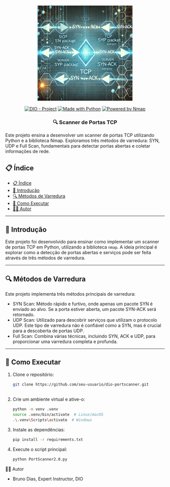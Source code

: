 <p align="center">
    <img width="300px" src=".github/assets/logo_2.png">
</p>

<p align="center">
<a href="https://dio.me/"><img src="https://img.shields.io/badge/DIO-Project-FED564?logo=youtube" alt="DIO - Project"></a>
<a href="https://python.org/" title="Made with Python"><img src="https://img.shields.io/badge/Made%20with-Python-FED564?logo=python&logoColor=white" alt="Made with Python"></a>
<a href="https://nmap.org/" title="Powered by Nmap">
  <img src="https://img.shields.io/badge/Powered%20by-Nmap-FED564?logo=apache&logoColor=white" alt="Powered by Nmap">
</a>
</p>

<p align="center">
  <h3 align="center">🔍 Scanner de Portas TCP</h3>
Este projeto ensina a desenvolver um scanner de portas TCP utilizando Python e a biblioteca Nmap. Exploramos três métodos de varredura: SYN, UDP e Full Scan, fundamentais para detectar portas abertas e coletar informações de rede.
</p>

## 📋 Índice

- [📋 Índice](#-índice)
- [📝 Introdução](#-introdução)
- [🔍 Métodos de Varredura](#-métodos-de-varredura)
- [🚀 Como Executar](#-como-executar)
- [🧑‍🏫 Autor](#-autor)

---

## 📝 Introdução

Este projeto foi desenvolvido para ensinar como implementar um scanner de portas TCP em Python, utilizando a biblioteca `nmap`. A ideia principal é explorar como a detecção de portas abertas e serviços pode ser feita através de três métodos de varredura.

---

## 🔍 Métodos de Varredura

Este projeto implementa três métodos principais de varredura:

- SYN Scan: Método rápido e furtivo, onde apenas um pacote SYN é enviado ao alvo. Se a porta estiver aberta, um pacote SYN-ACK será retornado.
- UDP Scan: Utilizado para descobrir serviços que utilizam o protocolo UDP. Este tipo de varredura não é confiável como a SYN, mas é crucial para a descoberta de portas UDP.
- Full Scan: Combina várias técnicas, incluindo SYN, ACK e UDP, para proporcionar uma varredura completa e profunda.

---

## 🚀 Como Executar

1. Clone o repositório:
   ```bash
   git clone https://github.com/seu-usuario/dio-portscanner.git



2. Crie um ambiente virtual e ative-o:
    ```bash
    python -m venv .venv
    source .venv/bin/activate  # Linux/macOS
    .\.venv\Scripts\activate  # Windows


3. Instale as dependências:
    ```bash
    pip install -r requirements.txt

4. Execute o script principal:
    ```bash
    python PortScanner2.0.py

🧑‍🏫 Autor
- Bruno Dias, Expert Instructor, DIO
